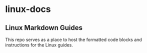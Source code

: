 # linux-docs
## Linux Markdown Guides

This repo serves as a place to host the formatted code blocks and instructions for the Linux guides.
